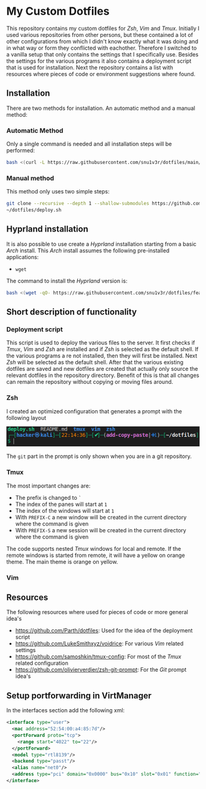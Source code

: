 # My Custom Dotfiles
This repository contains my custom dotfiles for *Zsh*, *Vim* and *Tmux*. Initially I used various repositories from other persons, but these contained a lot of other configurations from which I didn't know exactly what it was doing and in what way or form they conflicted with eachother. Therefore I switched to a vanilla setup that only contains the settings that I specifically use. Besides the settings for the various programs it also contains a deployment script that is used for installation. Next the repository contains a list with resources where pieces of code or environment suggestions where found.

## Installation
There are two methods for installation. An automatic method and a manual method:

### Automatic Method
Only a single command is needed and all installation steps will be performed:

```bash
bash <(curl -L https://raw.githubusercontent.com/snu1v3r/dotfiles/main/deploy.sh)
```

### Manual method
This method only uses two simple steps:

```bash
git clone --recursive --depth 1 --shallow-submodules https://github.com/snu1v3r/dotfiles.git
~/dotfiles/deploy.sh
```

## Hyprland installation
It is also possible to use create a *Hyprland* installation starting from a basic *Arch* install. This *Arch* install assumes the following pre-installed applications:

* `wget`

The command to install the *Hyprland* version is:

```bash
bash <(wget -qO- https://raw.githubusercontent.com/snu1v3r/dotfiles/feature-merge-with-hyprarch/install.sh)
```

## Short description of functionality

### Deployment script
This script is used to deploy the various files to the server. It first checks if *Tmux*, *Vim* and *Zsh* are installed and if *Zsh* is selected as the default shell. If the various programs a
re not installed, then they will first be installed. Next *Zsh* will be selected as the default shell. After that the various existing dotfiles are saved and new dotfiles are created that actually only source the relevant dotfiles in the repository directory. Benefit of this is that all changes can remain the repository without copying or moving files around.
### Zsh
I created an optimized configuration that generates a prompt with the following layout

![](prompt_example.png)

The `git` part in the prompt is only shown when you are in a git repository.
### Tmux
The most important changes are:
* The prefix is changed to `` ` ``
* The index of the panes will start at `1` 
* The index of the windows will start at `1`
* With `PREFIX-C` a new window will be created in the current directory where the command is given
* With `PREFIX-S` a new session will be created in the current directory where the command is given

The code supports nested *Tmux* windows for local and remote. If the remote windows is started from remote, it will have a yellow on orange theme. The main theme is orange on yellow.

### Vim

## Resources
The following resources where used for pieces of code or more general idea's

* <https://github.com/Parth/dotfiles>: Used for the idea of the deployment script
* <https://github.com/LukeSmithxyz/voidrice>: For various *Vim* related settings
* <https://github.com/samoshkin/tmux-config>: For most of the *Tmux* related configuration
* <https://github.com/olivierverdier/zsh-git-prompt>: For the *Git* prompt idea's


## Setup portforwarding in VirtManager
In the interfaces section add the following xml:

```xml
<interface type="user">
  <mac address="52:54:00:a4:85:7d"/>
  <portForward proto="tcp">
    <range start="4022" to="22"/>
  </portForward>
  <model type="rtl8139"/>
  <backend type="passt"/>
  <alias name="net0"/>
  <address type="pci" domain="0x0000" bus="0x10" slot="0x01" function="0x0"/>
</interface>
```
